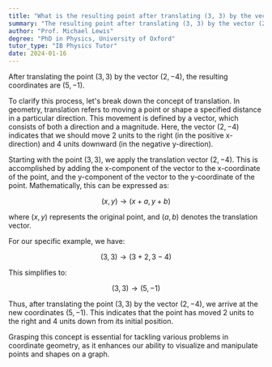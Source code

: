 ```yaml
---
title: "What is the resulting point after translating (3, 3) by the vector (2, -4)?"
summary: "The resulting point after translating (3, 3) by the vector (2, -4) is (5, -1)."
author: "Prof. Michael Lewis"
degree: "PhD in Physics, University of Oxford"
tutor_type: "IB Physics Tutor"
date: 2024-01-16
---
```


After translating the point $(3, 3)$ by the vector $(2, -4)$, the resulting coordinates are $(5, -1)$.

To clarify this process, let's break down the concept of translation. In geometry, translation refers to moving a point or shape a specified distance in a particular direction. This movement is defined by a vector, which consists of both a direction and a magnitude. Here, the vector $(2, -4)$ indicates that we should move 2 units to the right (in the positive x-direction) and 4 units downward (in the negative y-direction).

Starting with the point $(3, 3)$, we apply the translation vector $(2, -4)$. This is accomplished by adding the x-component of the vector to the x-coordinate of the point, and the y-component of the vector to the y-coordinate of the point. Mathematically, this can be expressed as:

$$
(x, y) \rightarrow (x + a, y + b)
$$

where $(x, y)$ represents the original point, and $(a, b)$ denotes the translation vector.

For our specific example, we have:

$$
(3, 3) \rightarrow (3 + 2, 3 - 4)
$$

This simplifies to:

$$
(3, 3) \rightarrow (5, -1)
$$

Thus, after translating the point $(3, 3)$ by the vector $(2, -4)$, we arrive at the new coordinates $(5, -1)$. This indicates that the point has moved 2 units to the right and 4 units down from its initial position. 

Grasping this concept is essential for tackling various problems in coordinate geometry, as it enhances our ability to visualize and manipulate points and shapes on a graph.
    
